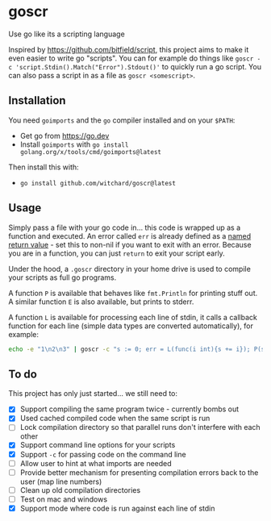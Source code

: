 # goscr

Use go like its a scripting language

Inspired by https://github.com/bitfield/script, this project aims to make it even easier to write go "scripts". You can for example do things like `goscr -c 'script.Stdin().Match("Error").Stdout()'` to quickly run a go script. You can also pass a script in as a file as `goscr <somescript>`.

## Installation

You need `goimports` and the `go` compiler installed and on your `$PATH`:

- Get go from https://go.dev
- Install `goimports` with `go install golang.org/x/tools/cmd/goimports@latest`

Then install this with:

- `go install github.com/witchard/goscr@latest`

## Usage

Simply pass a file with your go code in... this code is wrapped up as a function and executed. An error called `err` is already defined as a [named return value](https://go.dev/tour/basics/7) - set this to non-nil if you want to exit with an error. Because you are in a function, you can just `return` to exit your script early.

Under the hood, a `.goscr` directory in your home drive is used to compile your scripts as full go programs.

A function `P` is available that behaves like `fmt.Println` for printing stuff out. A similar function `E` is also available, but prints to stderr.

A function `L` is available for processing each line of stdin, it calls a callback function for each line (simple data types are converted automatically), for example:

```bash
echo -e "1\n2\n3" | goscr -c "s := 0; err = L(func(i int){s += i}); P(s)"
```

## To do

This project has only just started... we still need to:

- [X] Support compiling the same program twice - currently bombs out
- [X] Used cached compiled code when the same script is run
- [ ] Lock compilation directory so that parallel runs don't interfere with each other
- [X] Support command line options for your scripts
- [X] Support `-c` for passing code on the command line
- [ ] Allow user to hint at what imports are needed
- [ ] Provide better mechanism for presenting compilation errors back to the user (map line numbers)
- [ ] Clean up old compilation directories
- [ ] Test on mac and windows
- [X] Support mode where code is run against each line of stdin
